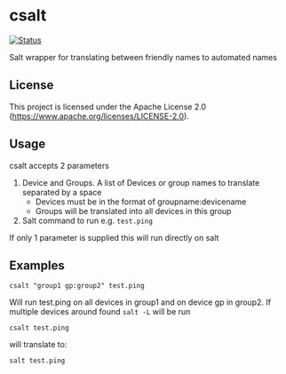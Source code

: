 # csalt

[![Status](https://api.travis-ci.org/TheCacophonyProject/csalt.svg)](https://travis-ci.org/TheCacophonyProject/csalt)

Salt wrapper for translating between friendly names to automated names

## License

This project is licensed under the Apache License 2.0
(https://www.apache.org/licenses/LICENSE-2.0).

## Usage

csalt accepts 2 parameters
1. Device and Groups. A list of Devices or group names to translate separated by a space
	- Devices must be in the format of groupname:devicename
	- Groups will be translated into all devices in this group
2. Salt command to run e.g. `test.ping`

If only 1 parameter is supplied this will run directly on salt

## Examples

`csalt "group1 gp:group2" test.ping`

Will run test.ping on all devices in group1 and on device gp in group2.
If multiple devices around found `salt -L` will be run

`csalt test.ping`

will translate to:

`salt test.ping`